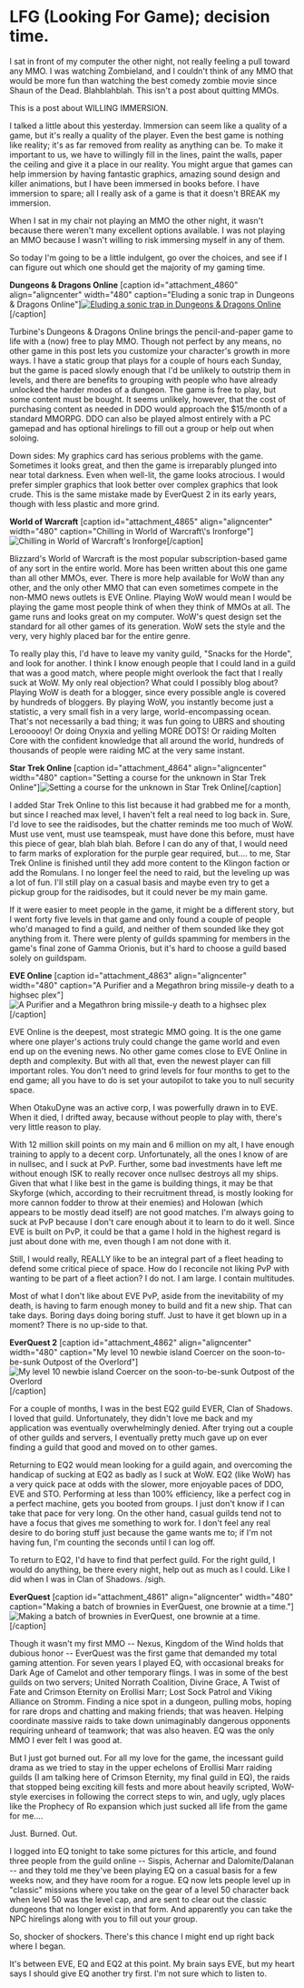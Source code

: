 # LFG (Looking For Game); decision time.

I sat in front of my computer the other night, not really feeling a pull toward any MMO. I was watching Zombieland, and I couldn't think of any MMO that would be more fun than watching the best comedy zombie movie since Shaun of the Dead. Blahblahblah. This isn't a post about quitting MMOs.

This is a post about WILLING IMMERSION.

I talked a little about this yesterday. Immersion can seem like a quality of a game, but it's really a quality of the player. Even the best game is nothing like reality; it's as far removed from reality as anything can be. To make it important to us, we have to willingly fill in the lines, paint the walls, paper the ceiling and give it a place in our reality. You might argue that games can help immersion by having fantastic graphics, amazing sound design and killer animations, but I have been immersed in books before. I have immersion to spare; all I really ask of a game is that it doesn't BREAK my immersion.

When I sat in my chair not playing an MMO the other night, it wasn't because there weren't many excellent options available. I was not playing an MMO because I wasn't willing to risk immersing myself in any of them.

So today I'm going to be a little indulgent, go over the choices, and see if I can figure out which one should get the majority of my gaming time.

**Dungeons & Dragons Online**
[caption id="attachment\_4860" align="aligncenter" width="480" caption="Eluding a sonic trap in Dungeons & Dragons Online"][![](http://westkarana.com/wp-content/uploads/2010/03/dndclient-2010-03-23-22-23-09-47.jpg "Eluding a sonic trap in Dungeons & Dragons Online")](http://westkarana.com/wp-content/uploads/2010/03/dndclient-2010-03-23-22-23-09-47.jpg)[/caption]

Turbine's Dungeons & Dragons Online brings the pencil-and-paper game to life with a (now) free to play MMO. Though not perfect by any means, no other game in this post lets you customize your character's growth in more ways. I have a static group that plays for a couple of hours each Sunday, but the game is paced slowly enough that I'd be unlikely to outstrip them in levels, and there are benefits to grouping with people who have already unlocked the harder modes of a dungeon. The game is free to play, but some content must be bought. It seems unlikely, however, that the cost of purchasing content as needed in DDO would approach the $15/month of a standard MMORPG. DDO can also be played almost entirely with a PC gamepad and has optional hirelings to fill out a group or help out when soloing.

Down sides: My graphics card has serious problems with the game. Sometimes it looks great, and then the game is irreparably plunged into near total darkness. Even when well-lit, the game looks atrocious. I would prefer simpler graphics that look better over complex graphics that look crude. This is the same mistake made by EverQuest 2 in its early years, though with less plastic and more grind.

**World of Warcraft**
[caption id="attachment\_4865" align="aligncenter" width="480" caption="Chilling in World of Warcraft\\'s Ironforge"]![](http://westkarana.com/wp-content/uploads/2010/03/WoW-2010-03-23-19-13-43-10.jpg "Chilling in World of Warcraft's Ironforge")[/caption]

Blizzard's World of Warcraft is the most popular subscription-based game of any sort in the entire world. More has been written about this one game than all other MMOs, ever. There is more help available for WoW than any other, and the only other MMO that can even sometimes compete in the non-MMO news outlets is EVE Online. Playing WoW would mean I would be playing the game most people think of when they think of MMOs at all. The game runs and looks great on my computer. WoW's quest design set the standard for all other games of its generation. WoW sets the style and the very, very highly placed bar for the entire genre.

To really play this, I'd have to leave my vanity guild, "Snacks for the Horde", and look for another. I think I know enough people that I could land in a guild that was a good match, where people might overlook the fact that I really suck at WoW. My only real objection? What could I possibly blog about? Playing WoW is death for a blogger, since every possible angle is covered by hundreds of bloggers. By playing WoW, you instantly become just a statistic, a very small fish in a very large, world-encompassing ocean. That's not necessarily a bad thing; it was fun going to UBRS and shouting Leroooooy! Or doing Onyxia and yelling MORE DOTS! Or raiding Molten Core with the confident knowledge that all around the world, hundreds of thousands of people were raiding MC at the very same instant.

**Star Trek Online**
[caption id="attachment\_4864" align="aligncenter" width="480" caption="Setting a course for the unknown in Star Trek Online"]![](http://westkarana.com/wp-content/uploads/2010/03/GameClient-2010-03-23-20-36-58-63.jpg "Setting a course for the unknown in Star Trek Online")[/caption]

I added Star Trek Online to this list because it had grabbed me for a month, but since I reached max level, I haven't felt a real need to log back in. Sure, I'd love to see the raidisodes, but the chatter reminds me too much of WoW. Must use vent, must use teamspeak, must have done this before, must have this piece of gear, blah blah blah. Before I can do any of that, I would need to farm marks of exploration for the purple gear required, but.... to me, Star Trek Online is finished until they add more content to the Klingon faction or add the Romulans. I no longer feel the need to raid, but the leveling up was a lot of fun. I'll still play on a casual basis and maybe even try to get a pickup group for the raidisodes, but it could never be my main game.

If it were easier to meet people in the game, it might be a different story, but I went forty five levels in that game and only found a couple of people who'd managed to find a guild, and neither of them sounded like they got anything from it. There were plenty of guilds spamming for members in the game's final zone of Gamma Orionis, but it's hard to choose a guild based solely on guildspam.

**EVE Online**
[caption id="attachment\_4863" align="aligncenter" width="480" caption="A Purifier and a Megathron bring missile-y death to a highsec plex"]![](http://westkarana.com/wp-content/uploads/2010/03/ExeFile-2010-03-23-21-25-08-76.jpg "A Purifier and a Megathron bring missile-y death to a highsec plex")[/caption]

EVE Online is the deepest, most strategic MMO going. It is the one game where one player's actions truly could change the game world and even end up on the evening news. No other game comes close to EVE Online in depth and complexity. But with all that, even the newest player can fill important roles. You don't need to grind levels for four months to get to the end game; all you have to do is set your autopilot to take you to null security space.

When OtakuDyne was an active corp, I was powerfully drawn in to EVE. When it died, I drifted away, because without people to play with, there's very little reason to play.

With 12 million skill points on my main and 6 million on my alt, I have enough training to apply to a decent corp. Unfortunately, all the ones I know of are in nullsec, and I suck at PvP. Further, some bad investments have left me without enough ISK to really recover once nullsec destroys all my ships. Given that what I like best in the game is building things, it may be that Skyforge (which, according to their recruitment thread, is mostly looking for more cannon fodder to throw at their enemies) and Holowan (which appears to be mostly dead itself) are not good matches. I'm always going to suck at PvP because I don't care enough about it to learn to do it well. Since EVE is built on PvP, it could be that a game I hold in the highest regard is just about done with me, even though I am not done with it.

Still, I would really, REALLY like to be an integral part of a fleet heading to defend some critical piece of space. How do I reconcile not liking PvP with wanting to be part of a fleet action? I do not. I am large. I contain multitudes.

Most of what I don't like about EVE PvP, aside from the inevitability of my death, is having to farm enough money to build and fit a new ship. That can take days. Boring days doing boring stuff. Just to have it get blown up in a moment? There is no up-side to that.

**EverQuest 2**
[caption id="attachment\_4862" align="aligncenter" width="480" caption="My level 10 newbie island Coercer on the soon-to-be-sunk Outpost of the Overlord"]![](http://westkarana.com/wp-content/uploads/2010/03/EverQuest2-2010-03-23-19-32-20-80.jpg "My level 10 newbie island Coercer on the soon-to-be-sunk Outpost of the Overlord")[/caption]

For a couple of months, I was in the best EQ2 guild EVER, Clan of Shadows. I loved that guild. Unfortunately, they didn't love me back and my application was eventually overwhelmingly denied. After trying out a couple of other guilds and servers, I eventually pretty much gave up on ever finding a guild that good and moved on to other games.

Returning to EQ2 would mean looking for a guild again, and overcoming the handicap of sucking at EQ2 as badly as I suck at WoW. EQ2 (like WoW) has a very quick pace at odds with the slower, more enjoyable paces of DDO, EVE and STO. Performing at less than 100% efficiency, like a perfect cog in a perfect machine, gets you booted from groups. I just don't know if I can take that pace for very long. On the other hand, casual guilds tend not to have a focus that gives me something to work for. I don't feel any real desire to do boring stuff just because the game wants me to; if I'm not having fun, I'm counting the seconds until I can log off.

To return to EQ2, I'd have to find that perfect guild. For the right guild, I would do anything, be there every night, help out as much as I could. Like I did when I was in Clan of Shadows. /sigh.

**EverQuest**
[caption id="attachment\_4861" align="aligncenter" width="480" caption="Making a batch of brownies in EverQuest, one brownie at a time."]![](http://westkarana.com/wp-content/uploads/2010/03/eqgame-2010-03-23-19-43-11-54.jpg "Making a batch of brownies in EverQuest, one brownie at a time.")[/caption]

Though it wasn't my first MMO -- Nexus, Kingdom of the Wind holds that dubious honor -- EverQuest was the first game that demanded my total gaming attention. For seven years I played EQ, with occasional breaks for Dark Age of Camelot and other temporary flings. I was in some of the best guilds on two servers; United Norrath Coalition, Divine Grace, A Twist of Fate and Crimson Eternity on Erollisi Marr; Lost Sock Patrol and Viking Alliance on Stromm. Finding a nice spot in a dungeon, pulling mobs, hoping for rare drops and chatting and making friends; that was heaven. Helping coordinate massive raids to take down unimaginably dangerous opponents requiring unheard of teamwork; that was also heaven. EQ was the only MMO I ever felt I was good at.

But I just got burned out. For all my love for the game, the incessant guild drama as we tried to stay in the upper echelons of Erollisi Marr raiding guilds (I am talking here of Crimson Eternity, my final guild in EQ), the raids that stopped being exciting kill fests and more about heavily scripted, WoW-style exercises in following the correct steps to win, and ugly, ugly places like the Prophecy of Ro expansion which just sucked all life from the game for me....

Just. Burned. Out.

I logged into EQ tonight to take some pictures for this article, and found three people from the guild online -- Sispis, Achernar and Dalomite/Dalanan -- and they told me they've been playing EQ on a casual basis for a few weeks now, and they have room for a rogue. EQ now lets people level up in "classic" missions where you take on the gear of a level 50 character back when level 50 was the level cap, and are sent to clear out the classic dungeons that no longer exist in that form. And apparently you can take the NPC hirelings along with you to fill out your group.

So, shocker of shockers. There's this chance I might end up right back where I began.

It's between EVE, EQ and EQ2 at this point. My brain says EVE, but my heart says I should give EQ another try first. I'm not sure which to listen to.

